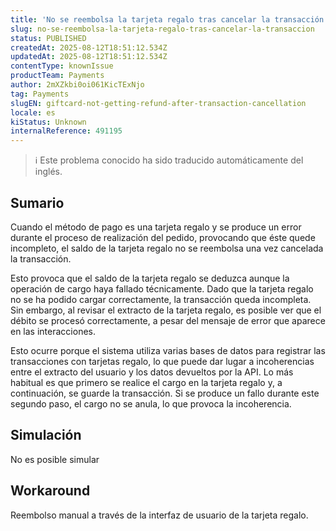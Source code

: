 ```yaml
---
title: 'No se reembolsa la tarjeta regalo tras cancelar la transacción'
slug: no-se-reembolsa-la-tarjeta-regalo-tras-cancelar-la-transaccion
status: PUBLISHED
createdAt: 2025-08-12T18:51:12.534Z
updatedAt: 2025-08-12T18:51:12.534Z
contentType: knownIssue
productTeam: Payments
author: 2mXZkbi0oi061KicTExNjo
tag: Payments
slugEN: giftcard-not-getting-refund-after-transaction-cancellation
locale: es
kiStatus: Unknown
internalReference: 491195
---
```


>ℹ️ Este problema conocido ha sido traducido automáticamente del inglés.

## Sumario


Cuando el método de pago es una tarjeta regalo y se produce un error durante el proceso de realización del pedido, provocando que éste quede incompleto, el saldo de la tarjeta regalo no se reembolsa una vez cancelada la transacción.

Esto provoca que el saldo de la tarjeta regalo se deduzca aunque la operación de cargo haya fallado técnicamente. Dado que la tarjeta regalo no se ha podido cargar correctamente, la transacción queda incompleta. Sin embargo, al revisar el extracto de la tarjeta regalo, es posible ver que el débito se procesó correctamente, a pesar del mensaje de error que aparece en las interacciones.

Esto ocurre porque el sistema utiliza varias bases de datos para registrar las transacciones con tarjetas regalo, lo que puede dar lugar a incoherencias entre el extracto del usuario y los datos devueltos por la API.
Lo más habitual es que primero se realice el cargo en la tarjeta regalo y, a continuación, se guarde la transacción. Si se produce un fallo durante este segundo paso, el cargo no se anula, lo que provoca la incoherencia.


## Simulación


No es posible simular

## Workaround


Reembolso manual a través de la interfaz de usuario de la tarjeta regalo.


